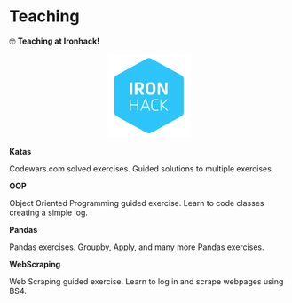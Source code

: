 # Teaching

:nerd_face: **Teaching at Ironhack!**

<p align="center">
  <img width="150" height="150" src="readme/ironhacklogo.png">
</p>

**Katas** 

Codewars.com solved exercises. Guided solutions to multiple exercises.

**OOP** 

Object Oriented Programming guided exercise. Learn to code classes creating a simple log.

**Pandas** 

Pandas exercises. Groupby, Apply, and many more Pandas exercises.

**WebScraping** 

Web Scraping guided exercise. Learn to log in and scrape webpages using BS4.


